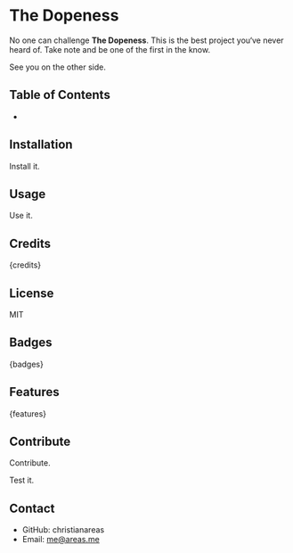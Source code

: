 # The Dopeness
No one can challenge **The Dopeness**. This is the best project you‘ve never heard of. Take note and be one of the first in the know.

See you on the other side.



## Table of Contents
- []()


## Installation
Install it.


## Usage
Use it.


## Credits
{credits}


## License
MIT


## Badges
{badges}


## Features
{features}

## Contribute
Contribute.

Test it.


## Contact

- GitHub: christianareas
- Email: me@areas.me
